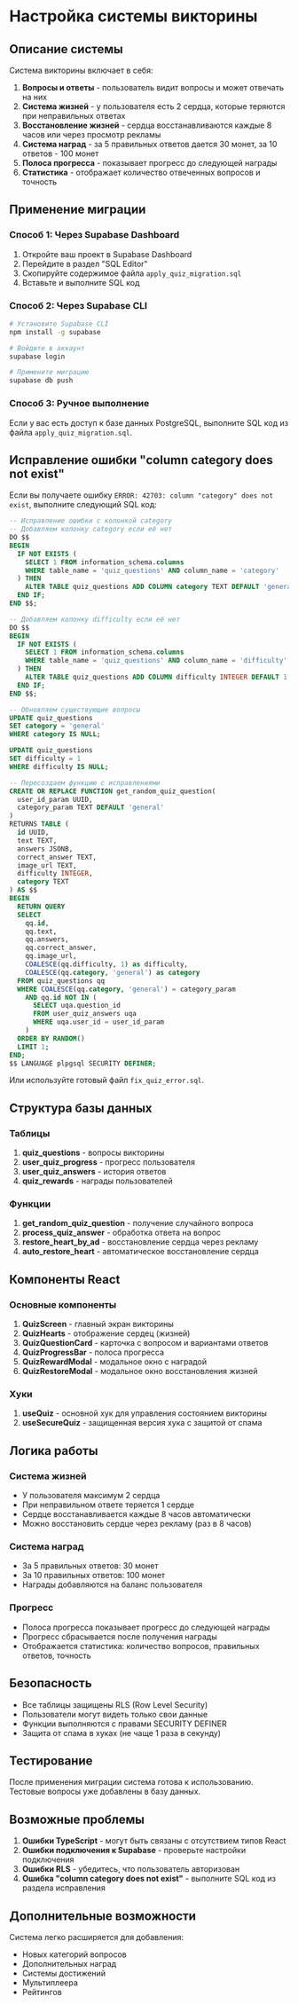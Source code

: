 # Настройка системы викторины

## Описание системы

Система викторины включает в себя:

1. **Вопросы и ответы** - пользователь видит вопросы и может отвечать на них
2. **Система жизней** - у пользователя есть 2 сердца, которые теряются при неправильных ответах
3. **Восстановление жизней** - сердца восстанавливаются каждые 8 часов или через просмотр рекламы
4. **Система наград** - за 5 правильных ответов дается 30 монет, за 10 ответов - 100 монет
5. **Полоса прогресса** - показывает прогресс до следующей награды
6. **Статистика** - отображает количество отвеченных вопросов и точность

## Применение миграции

### Способ 1: Через Supabase Dashboard

1. Откройте ваш проект в Supabase Dashboard
2. Перейдите в раздел "SQL Editor"
3. Скопируйте содержимое файла `apply_quiz_migration.sql`
4. Вставьте и выполните SQL код

### Способ 2: Через Supabase CLI

```bash
# Установите Supabase CLI
npm install -g supabase

# Войдите в аккаунт
supabase login

# Примените миграцию
supabase db push
```

### Способ 3: Ручное выполнение

Если у вас есть доступ к базе данных PostgreSQL, выполните SQL код из файла `apply_quiz_migration.sql`.

## Исправление ошибки "column category does not exist"

Если вы получаете ошибку `ERROR: 42703: column "category" does not exist`, выполните следующий SQL код:

```sql
-- Исправление ошибки с колонкой category
-- Добавляем колонку category если её нет
DO $$ 
BEGIN
  IF NOT EXISTS (
    SELECT 1 FROM information_schema.columns 
    WHERE table_name = 'quiz_questions' AND column_name = 'category'
  ) THEN
    ALTER TABLE quiz_questions ADD COLUMN category TEXT DEFAULT 'general';
  END IF;
END $$;

-- Добавляем колонку difficulty если её нет
DO $$ 
BEGIN
  IF NOT EXISTS (
    SELECT 1 FROM information_schema.columns 
    WHERE table_name = 'quiz_questions' AND column_name = 'difficulty'
  ) THEN
    ALTER TABLE quiz_questions ADD COLUMN difficulty INTEGER DEFAULT 1;
  END IF;
END $$;

-- Обновляем существующие вопросы
UPDATE quiz_questions 
SET category = 'general' 
WHERE category IS NULL;

UPDATE quiz_questions 
SET difficulty = 1 
WHERE difficulty IS NULL;

-- Пересоздаем функцию с исправлениями
CREATE OR REPLACE FUNCTION get_random_quiz_question(
  user_id_param UUID,
  category_param TEXT DEFAULT 'general'
)
RETURNS TABLE (
  id UUID,
  text TEXT,
  answers JSONB,
  correct_answer TEXT,
  image_url TEXT,
  difficulty INTEGER,
  category TEXT
) AS $$
BEGIN
  RETURN QUERY
  SELECT 
    qq.id,
    qq.text,
    qq.answers,
    qq.correct_answer,
    qq.image_url,
    COALESCE(qq.difficulty, 1) as difficulty,
    COALESCE(qq.category, 'general') as category
  FROM quiz_questions qq
  WHERE COALESCE(qq.category, 'general') = category_param
    AND qq.id NOT IN (
      SELECT uqa.question_id 
      FROM user_quiz_answers uqa 
      WHERE uqa.user_id = user_id_param
    )
  ORDER BY RANDOM()
  LIMIT 1;
END;
$$ LANGUAGE plpgsql SECURITY DEFINER;
```

Или используйте готовый файл `fix_quiz_error.sql`.

## Структура базы данных

### Таблицы

1. **quiz_questions** - вопросы викторины
2. **user_quiz_progress** - прогресс пользователя
3. **user_quiz_answers** - история ответов
4. **quiz_rewards** - награды пользователей

### Функции

1. **get_random_quiz_question** - получение случайного вопроса
2. **process_quiz_answer** - обработка ответа на вопрос
3. **restore_heart_by_ad** - восстановление сердца через рекламу
4. **auto_restore_heart** - автоматическое восстановление сердца

## Компоненты React

### Основные компоненты

1. **QuizScreen** - главный экран викторины
2. **QuizHearts** - отображение сердец (жизней)
3. **QuizQuestionCard** - карточка с вопросом и вариантами ответов
4. **QuizProgressBar** - полоса прогресса
5. **QuizRewardModal** - модальное окно с наградой
6. **QuizRestoreModal** - модальное окно восстановления жизней

### Хуки

1. **useQuiz** - основной хук для управления состоянием викторины
2. **useSecureQuiz** - защищенная версия хука с защитой от спама

## Логика работы

### Система жизней

- У пользователя максимум 2 сердца
- При неправильном ответе теряется 1 сердце
- Сердце восстанавливается каждые 8 часов автоматически
- Можно восстановить сердце через рекламу (раз в 8 часов)

### Система наград

- За 5 правильных ответов: 30 монет
- За 10 правильных ответов: 100 монет
- Награды добавляются на баланс пользователя

### Прогресс

- Полоса прогресса показывает прогресс до следующей награды
- Прогресс сбрасывается после получения награды
- Отображается статистика: количество вопросов, правильных ответов, точность

## Безопасность

- Все таблицы защищены RLS (Row Level Security)
- Пользователи могут видеть только свои данные
- Функции выполняются с правами SECURITY DEFINER
- Защита от спама в хуках (не чаще 1 раза в секунду)

## Тестирование

После применения миграции система готова к использованию. Тестовые вопросы уже добавлены в базу данных.

## Возможные проблемы

1. **Ошибки TypeScript** - могут быть связаны с отсутствием типов React
2. **Ошибки подключения к Supabase** - проверьте настройки подключения
3. **Ошибки RLS** - убедитесь, что пользователь авторизован
4. **Ошибка "column category does not exist"** - выполните SQL код из раздела исправления

## Дополнительные возможности

Система легко расширяется для добавления:
- Новых категорий вопросов
- Дополнительных наград
- Системы достижений
- Мультиплеера
- Рейтингов 